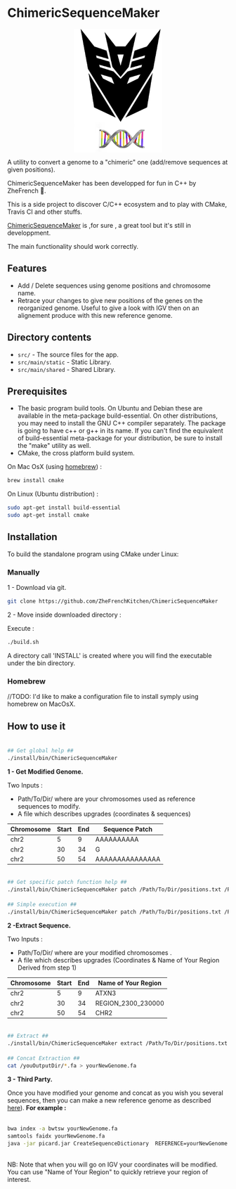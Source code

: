 ChimericSequenceMaker
=============

<p align="center">
<img align="center" src="/ressources/LOGO-ChimericSequenceTransformer.png" alt="ChimericSequenceMaker Logo">
</p>

A utility to convert a genome to a "chimeric" one (add/remove sequences at given positions).

ChimericSequenceMaker has been developped for fun in C++ by ZheFrench :chicken:. 

This is a side project to discover C/C++ ecosystem and to play with CMake, Travis CI and other stuffs.

[ChimericSequenceMaker](https://github.com/ZheFrenchKitchen/#ChimericSequenceMaker) is ,for sure , a great tool but it's still in developpment.

The main functionality should work correctly.


## Features

- Add / Delete sequences using genome positions and chromosome name.
- Retrace your changes to give new positions of the genes on the reorganized genome. Useful to give a look with IGV then on an alignement produce with this new reference genome.


## Directory contents

* `src/` - The source files for the app.
* `src/main/static` - Static Library.
* `src/main/shared` - Shared Library.

## Prerequisites

- The basic program build tools. On Ubuntu and Debian these are available in the meta-package build-essential. On other distributions, you may need to install the GNU C++ compiler separately. The package is going to have c++ or g++ in its name. If you can't find the equivalent of build-essential meta-package for your distribution, be sure to install the "make" utility as well.
- CMake, the cross platform build system.

On Mac OsX (using [homebrew](http://brew.sh/)) :
```bash
brew install cmake 
```

On Linux (Ubuntu distribution) :
```bash
sudo apt-get install build-essential
sudo apt-get install cmake
```

## Installation

To build the standalone program using CMake under Linux:

### Manually

1 - Download  via git.

```bash
git clone https://github.com/ZheFrenchKitchen/ChimericSequenceMaker
```

2 - Move inside downloaded directory : 

Execute : 
```bash
./build.sh
```

A directory call 'INSTALL' is created where you will find the executable under the bin directory.

### Homebrew 

//TODO: I'd like to make a configuration file to install symply using homebrew on MacOsX.

## How to use it

```bash

## Get global help ##
./install/bin/ChimericSequenceMaker 

```

__1 - Get Modified Genome.__

Two Inputs : 
- Path/To/Dir/ where are your chromosomes used as reference sequences to modify.
- A file which describes upgrades (coordinates & sequences)

Chromosome | Start | End | Sequence Patch
------------ | ------------- | ------------ | -------------
chr2 | 5 | 9 | AAAAAAAAAA
chr2 | 30 | 34| G
chr2 | 50 | 54 | AAAAAAAAAAAAAAA

```bash

## Get specific patch function help ##
./install/bin/ChimericSequenceMaker patch /Path/To/Dir/positions.txt /Path/To/Dir/chr/

## Simple execution ##
./install/bin/ChimericSequenceMaker patch /Path/To/Dir/positions.txt /Path/To/Dir/chr/

```

__2 -Extract Sequence.__

Two Inputs : 
- Path/To/Dir/ where are your modified chromosomes .
- A file which describes upgrades (Coordinates & Name of Your Region Derived from step 1)

Chromosome | Start | End | Name of Your Region
------------ | ------------- | ------------ | -------------
chr2 | 5 | 9 | ATXN3
chr2 | 30 | 34| REGION_2300_230000
chr2 | 50 | 54 | CHR2

```bash

## Extract ##
./install/bin/ChimericSequenceMaker extract /Path/To/Dir/positions.txt /Path/To/Dir/chr/

## Concat Extraction ##
cat /youOutputDir/*.fa > yourNewGenome.fa

```

__3 - Third Party.__

Once you have modified your genome and concat as you wish you several sequences, then you can make a new reference genome as described [here](http://gatkforums.broadinstitute.org/discussion/2798/howto-prepare-a-reference-for-use-with-bwa-and-gatk
)).
**For example :**

```bash

bwa index -a bwtsw yourNewGenome.fa 
samtools faidx yourNewGenome.fa 
java -jar picard.jar CreateSequenceDictionary  REFERENCE=yourNewGenome.fa OUTPUT=yourNewGenome.dict 
   
```
NB: Note that when you will go on IGV your coordinates will be modified. You can use "Name of Your Region" to quickly retrieve your region of interest.
